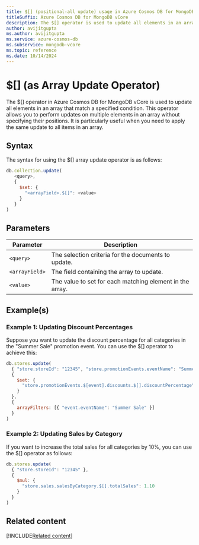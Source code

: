 ```yaml
---
title: $[] (positional-all update) usage in Azure Cosmos DB for MongoDB vCore
titleSuffix: Azure Cosmos DB for MongoDB vCore
description: The $[] operator is used to update all elements in an array that match the query condition.
author: avijitgupta
ms.author: avijitgupta
ms.service: azure-cosmos-db
ms.subservice: mongodb-vcore
ms.topic: reference
ms.date: 10/14/2024
---
```


# $[] (as Array Update Operator)
The $[] operator in Azure Cosmos DB for MongoDB vCore is used to update all elements in an array that match a specified condition. This operator allows you to perform updates on multiple elements in an array without specifying their positions. It is particularly useful when you need to apply the same update to all items in an array.

## Syntax
The syntax for using the $[] array update operator is as follows:

```javascript
db.collection.update(
   <query>,
   {
     $set: {
       "<arrayField>.$[]": <value>
     }
   }
)
```

## Parameters

| Parameter      | Description                                                  |
|----------------|--------------------------------------------------------------|
| `<query>`      | The selection criteria for the documents to update.          |
| `<arrayField>` | The field containing the array to update.                    |
| `<value>`      | The value to set for each matching element in the array.     |


## Example(s)
### Example 1: Updating Discount Percentages
Suppose you want to update the discount percentage for all categories in the "Summer Sale" promotion event. You can use the $[] operator to achieve this:

```javascript
db.stores.update(
  { "store.storeId": "12345", "store.promotionEvents.eventName": "Summer Sale" },
  {
    $set: {
      "store.promotionEvents.$[event].discounts.$[].discountPercentage": 5
    }
  },
  {
    arrayFilters: [{ "event.eventName": "Summer Sale" }]
  }
)
```

### Example 2: Updating Sales by Category
If you want to increase the total sales for all categories by 10%, you can use the $[] operator as follows:

```javascript
db.stores.update(
  { "store.storeId": "12345" },
  {
    $mul: {
      "store.sales.salesByCategory.$[].totalSales": 1.10
    }
  }
)
```

## Related content

[!INCLUDE[Related content](../includes/related-content.md)]
